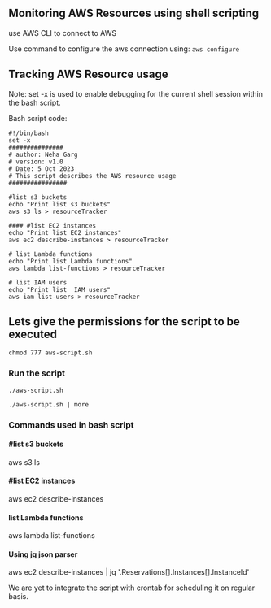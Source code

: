 ## Monitoring AWS Resources using shell scripting

use AWS CLI to connect to AWS 

Use command to configure the aws connection using:
``
aws configure
``
## Tracking AWS Resource usage
 Note: set -x is used to enable debugging for the current shell session within the bash script.

Bash script code:

```
#!/bin/bash
set -x
###############
# author: Neha Garg
# version: v1.0
# Date: 5 Oct 2023
# This script describes the AWS resource usage
################

#list s3 buckets
echo "Print list s3 buckets"
aws s3 ls > resourceTracker

#### #list EC2 instances
echo "Print list EC2 instances"
aws ec2 describe-instances > resourceTracker

# list Lambda functions
echo "Print list Lambda functions"
aws lambda list-functions > resourceTracker

# list IAM users
echo "Print list  IAM users"
aws iam list-users > resourceTracker

```

## Lets give the permissions for the script to be executed
```
chmod 777 aws-script.sh
```
### Run the script
```
./aws-script.sh
```

```
./aws-script.sh | more
```

### Commands used in bash script

#### #list s3 buckets
aws s3 ls

#### #list EC2 instances
aws ec2 describe-instances

#### list Lambda functions
aws lambda list-functions

#### Using jq json parser
aws ec2 describe-instances | jq '.Reservations[].Instances[].InstanceId'


We are yet to integrate the script with crontab for scheduling it on regular basis.





